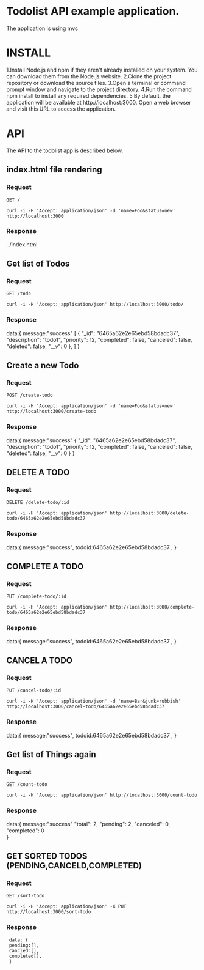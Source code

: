 # Todolist API example application.

The application is using mvc 

# INSTALL
1.Install Node.js and npm if they aren't already installed on your system. You can download them from the Node.js website.
2.Clone the project repository or download the source files.
3.Open a terminal or command prompt window and navigate to the project directory.
4.Run the command npm install to install any required dependencies.
5.By default, the application will be available at http://localhost:3000. Open a web browser and visit this URL to access the application.



# API

The API to the todolist app is described below.

## index.html file rendering

### Request

`GET /`

    curl -i -H 'Accept: application/json' -d 'name=Foo&status=new' http://localhost:3000

### Response

 ../index.html 
 



## Get list of Todos

### Request

`GET /todo`

    curl -i -H 'Accept: application/json' http://localhost:3000/todo/

### Response
data:{
message:"success"
[
    {
        "_id": "6465a62e2e65ebd58bdadc37",
        "description": "todo1",
        "priority": 12,
        "completed": false,
        "canceled": false,
        "deleted": false,
        "__v": 0
    },
]
}
## Create a new Todo

### Request

`POST /create-todo`

    curl -i -H 'Accept: application/json' -d 'name=Foo&status=new' http://localhost:3000/create-todo

### Response

data:{
     message:"success"
    {
        "_id": "6465a62e2e65ebd58bdadc37",
        "description": "todo1",
        "priority": 12,
        "completed": false,
        "canceled": false,
        "deleted": false,
        "__v": 0
    }
}

## DELETE A TODO

### Request

`DELETE /delete-todo/:id`

    curl -i -H 'Accept: application/json' http://localhost:3000/delete-todo/6465a62e2e65ebd58bdadc37

### Response

 data:{
 message:"success",
 todoid:6465a62e2e65ebd58bdadc37 ,
 }

## COMPLETE A TODO

### Request

`PUT /complete-todo/:id`

    curl -i -H 'Accept: application/json' http://localhost:3000/complete-todo/6465a62e2e65ebd58bdadc37 

### Response

 data:{
 message:"success",
 todoid:6465a62e2e65ebd58bdadc37 ,
 }

## CANCEL A TODO

### Request

`PUT /cancel-todo/:id`

    curl -i -H 'Accept: application/json' -d 'name=Bar&junk=rubbish' http://localhost:3000/cancel-todo/6465a62e2e65ebd58bdadc37

### Response

 data:{
 message:"success",
 todoid:6465a62e2e65ebd58bdadc37 ,
 }


## Get list of Things again

### Request

`GET /count-todo`

    curl -i -H 'Accept: application/json' http://localhost:3000/count-todo

### Response

data:{
message:"success"
"total": 2,
"pending": 2,
 "canceled": 0,
"completed": 0    
}



## GET SORTED TODOS (PENDING,CANCELD,COMPLETED)
### Request

`GET /sort-todo`

    curl -i -H 'Accept: application/json' -X PUT http://localhost:3000/sort-todo

### Response

     data: {
     pending:[],
     cancled:[],
     completed[],
     }
